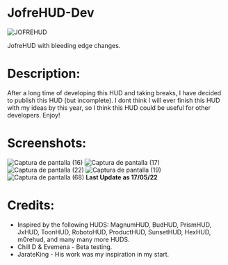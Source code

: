 # JofreHUD-Dev

![JOFREHUD](https://user-images.githubusercontent.com/70734327/168654533-962da930-c1ac-4d8e-bd0b-4979ec710ec6.png)

JofreHUD with bleeding edge changes.

# Description:
After a long time of developing this HUD and taking breaks, I have decided to publish this HUD (but incomplete). I dont think I will ever finish this HUD with my ideas by this year, so I think this HUD could be useful for other developers. Enjoy!

# Screenshots:
![Captura de pantalla (16)](https://user-images.githubusercontent.com/70734327/168689806-62e9bf2a-5592-48d0-85e2-a9a5539a5b10.png)
![Captura de pantalla (17)](https://user-images.githubusercontent.com/70734327/168689846-2b112034-1eb6-4fa5-b4c6-7a79a2f241a6.png)
![Captura de pantalla (22)](https://user-images.githubusercontent.com/70734327/168689862-699d3fbb-7d9f-4311-a03d-984aa8f1976c.png)
![Captura de pantalla (19)](https://user-images.githubusercontent.com/70734327/168689873-5f15cd07-43fa-4ccf-ba78-9a9242591538.png)
![Captura de pantalla (68)](https://user-images.githubusercontent.com/70734327/168952110-021004b7-ea87-4014-aa1a-6d8c457cb489.png)
**Last Update as 17/05/22**

# Credits:
- Inspired by the following HUDS: MagnumHUD, BudHUD, PrismHUD, JxHUD, ToonHUD, RobotoHUD, ProductHUD, SunsetHUD, HexHUD, m0rehud, and many many more HUDS.
- Chill D & Evemena - Beta testing.
- JarateKing - His work was my inspiration in my start.
